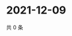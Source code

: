 # 2021-12-09

共 0 条

<!-- BEGIN WEIBO -->
<!-- 最后更新时间 Thu Dec 09 2021 10:22:48 GMT+0800 (China Standard Time) -->

<!-- END WEIBO -->
